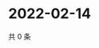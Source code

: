 # 2022-02-14

共 0 条

<!-- BEGIN WEIBO -->
<!-- 最后更新时间 Mon Feb 14 2022 10:15:52 GMT+0800 (China Standard Time) -->

<!-- END WEIBO -->
